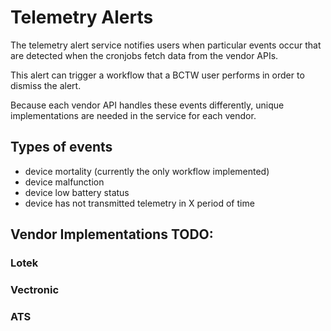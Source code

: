 # Telemetry Alerts
The telemetry alert service notifies users when particular events occur that are detected when the cronjobs fetch data from the vendor APIs.

This alert can trigger a workflow that a BCTW user performs in order to dismiss the alert.

Because each vendor API handles these events differently, unique implementations are needed in the service for each vendor.

## Types of events
* device mortality (currently the only workflow implemented)
* device malfunction
* device low battery status
* device has not transmitted telemetry in X period of time

## Vendor Implementations TODO:

### Lotek 
### Vectronic 
### ATS